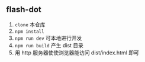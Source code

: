 ## flash-dot

1. `clone` 本仓库
2. `npm install`
3. `npm run dev` 可本地进行开发
4. `npm run build` 产生 dist 目录
5. 用 http 服务器使使浏览器能访问 dist/index.html 即可
